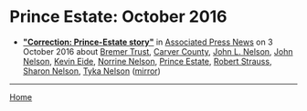 # Prince Estate: October 2016

 - [**"Correction: Prince-Estate story"**](https://apnews.com/1ec7cdd50cfb4cfe849755ee17f32aba) in [Associated Press News](https://www.apnews.com/) on 3 October 2016 about [Bremer Trust](https://bjmdotnet.github.io/pr1nc3/topics/bremer-trust/), [Carver County](https://bjmdotnet.github.io/pr1nc3/topics/carver-county/), [John L. Nelson](https://bjmdotnet.github.io/pr1nc3/topics/john-l-nelson/), [John Nelson](https://bjmdotnet.github.io/pr1nc3/topics/john-nelson/), [Kevin Eide](https://bjmdotnet.github.io/pr1nc3/topics/kevin-eide/), [Norrine Nelson](https://bjmdotnet.github.io/pr1nc3/topics/norrine-nelson/), [Prince Estate](https://bjmdotnet.github.io/pr1nc3/topics/prince-estate/), [Robert Strauss](https://bjmdotnet.github.io/pr1nc3/topics/robert-strauss/), [Sharon Nelson](https://bjmdotnet.github.io/pr1nc3/topics/sharon-nelson/), [Tyka Nelson](https://bjmdotnet.github.io/pr1nc3/topics/tyka-nelson/) ([mirror](https://web.archive.org/web/*/https://apnews.com/1ec7cdd50cfb4cfe849755ee17f32aba))

----

[Home](./)
